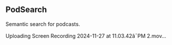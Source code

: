 ## PodSearch

Semantic search for podcasts.

Uploading Screen Recording 2024-11-27 at 11.03.42â¯PM 2.mov…

